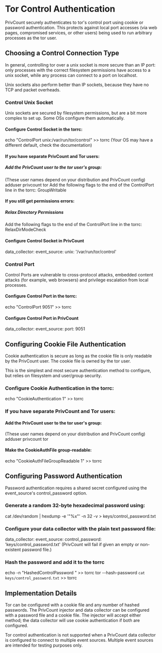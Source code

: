 # Tor Control Authentication

PrivCount securely authenticates to tor's control port using cookie or password
authentication. This protects against local port accesses (via web pages,
compromised services, or other users) being used to run arbitrary processes as
the tor user.

## Choosing a Control Connection Type

In general, controlling tor over a unix socket is more secure than an IP port:
only processes with the correct filesystem permissions have access to a unix
socket, while any process can connect to a port on localhost.

Unix sockets also perform better than IP sockets, because they have no TCP and
packet overheads.

### Control Unix Socket

Unix sockets are secured by filesystem permissions, but are a bit more complex
to set up. Some OSs configure them automatically.

#### Configure Control Socket in the torrc:
  echo "ControlPort unix:/var/run/tor/control" >> torrc
  (Your OS may have a different default, check the documentation)

#### If you have separate PrivCount and Tor users:
##### Add the PrivCount user to the tor user's group:
  (These user names depend on your distribution and PrivCount config)
  adduser privcount tor
  Add the following flags to the end of the ControlPort line in the torrc:
  GroupWritable

#### If you still get permissions errors:
##### Relax Directory Permissions
  Add the following flags to the end of the ControlPort line in the torrc:
  RelaxDirModeCheck

#### Configure Control Socket in PrivCount
  data_collector:
    event_source:
      unix: '/var/run/tor/control'

### Control Port

Control Ports are vulnerable to cross-protocol attacks, embedded content
attacks (for example, web browsers) and privilege escalation from local
processes.

#### Configure Control Port in the torrc:
  echo "ControlPort 9051" >> torrc

#### Configure Control Port in PrivCount
  data_collector:
    event_source:
      port: 9051

## Configuring Cookie File Authentication

Cookie authentication is secure as long as the cookie file is only readable
by the PrivCount user. The cookie file is owned by the tor user.

This is the simplest and most secure authentication method to configure, but
relies on filesystem and user/group security.

### Configure Cookie Authentication in the torrc:
  echo "CookieAuthentication 1" >> torrc

### If you have separate PrivCount and Tor users:
#### Add the PrivCount user to the tor user's group:
  (These user names depend on your distribution and PrivCount config)
  adduser privcount tor
#### Make the CookieAuthFile group-readable:
  echo "CookieAuthFileGroupReadable 1" >> torrc

## Configuring Password Authentication

Password authentication requires a shared secret configured using the
event_source's control_password option.

### Generate a random 32-byte hexadecimal password using:
  cat /dev/random | hexdump -e '"%x"' -n 32 -v > keys/control_password.txt
### Configure your data collector with the plain text password file:
  data_collector:
    event_source:
      control_password: 'keys/control_password.txt'
  (PrivCount will fail if given an empty or non-existent password file.)
### Hash the password and add it to the torrc
  echo -n "HashedControlPassword " >> torrc
  tor --hash-password `cat keys/control_password.txt` >> torrc

## Implementation Details

Tor can be configured with a cookie file and any number of hashed passwords.
The PrivCount injector and data collector can be configured with a password
file and a cookie file. The injector will accept either method; the data
collector will use cookie authentication if both are configured.

Tor control authentication is not supported when a PrivCount data collector is
configured to connect to multiple event sources. Multiple event sources are
intended for testing purposes only.
